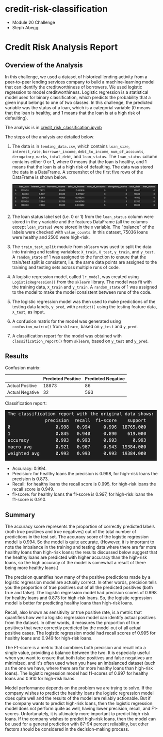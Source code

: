# credit-risk-classification
- Module 20 Challenge
- Steph Abegg

# Credit Risk Analysis Report

## Overview of the Analysis

In this challenge, we used a dataset of historical lending activity from a peer-to-peer lending services company to build a machine-learning model that can identify the creditworthiness of borrowers. We used logistic regression to model creditworthiness. Logistic regression is a statistical model used for binary classification, which predicts the probability that a given input belongs to one of two classes. In this challenge, the predicted variable was the status of a loan, which is a categorial variable (0 means that the loan is healthy, and 1 means that the loan is at a high risk of defaulting). 

The analysis is in [credit_risk_classification.ipynb](Credit_Risk/credit_risk_classification.ipynb)

The steps of the analysis are detailed below:

1. The data is in `lending_data.csv`, which contains `loan_size`, `interest_rate`, `borrower_income`, `debt_to_income`, `num_of_accounts`, `derogatory_marks`, `total_debt`, and `loan_status`. The `loan_status` column contains either 0 or 1, where 0 means that the loan is healthy, and 1 means that the loan is at a high risk of defaulting. The data was stored the data in a DataFrame. A screenshot of the first five rows of the DataFrame is shown below.

   <img src="Credit_Risk/images/dataframe.png" width=900>

2. The loan status label set (i.e. 0 or 1) from the `loan_status` column were stored in the `y` variable and the features DataFrame (all the columns except `loan_status`) were stored in the `X` variable. The "balance" of the labels were checked with `value_counts`. In this dataset, 75036 loans were healthy and 2500 were high-risk.

3. The `train_test_split` module from `sklearn` was used to split the data into training and testing variables: `X_train`, `X_test`, `y_train`, and `y_test`. A `random_state` of 1 was assigned to the function to ensure that the train/test split is consistent, i.e. the same data points are assigned to the training and testing sets across multiple runs of code.

4. A logistic regression model, called `lr_model`, was created using `LogisticRegression()` from the `sklearn` library. The model was fit with the training data, `X_train` and `y_train`. A `random_state` of 1 was assigned to the model to make the model consistent between runs of the code. 

5. The logistic regression model was then used to make predictions of the testing data labels, `y_pred`, with `predict()` using the testing feature data, `X_test`, as input.

5. A confusion matrix for the model was generated using `confusion_matrix()` from `sklearn`, based on `y_test` and `y_pred`.

6. A classification report for the model was obtained with `classification_report()` from `sklearn`, based on `y_test` and `y_pred`.


## Results

Confusion matrix:

|      | Predicted Positive   | Predicted Negative      |
| ------------- | ------------- | ------------- |
| Actual Positive  | 18673  | 86  |
| Actual Negative  | 32  | 593  |

Classification report:

<img src="Credit_Risk/images/classification_report.png" width=500>

   - Accuracy: 0.994.
   - Precision: for healthy loans the precision is 0.998, for high-risk loans the precision is 0.873.
   - Recall: for healthy loans the recall score is 0.995, for high-risk loans the recall score is 0.949.
   - f1-score: for healthy loans the f1-score is 0.997, for high-risk loans the f1-score is 0.910.

## Summary

The accuracy score represents the proportion of correctly predicted labels (both true positives and true negatives) out of the total number of predictions in the test set. The accuracy score of the logistic regression model is 0.994. So the model is quite accurate. (However, it is important to note the imbalance in the training and testing data where there are far more healthy loans than high-risk loans; the results discussed below suggest that the healthy loans are predicted with higher accuracy than the high-risk loans, so the high accuracy of the model is somewhat a result of there being more healthy loans.)

The precision quantifies how many of the positive predictions made by a logistic regression model are actually correct. In other words, precision tells you the proportion of true positives out of all the predicted positives (both true and false). The logistic regression model had precision scores of 0.998 for healthy loans and 0.873 for high-risk loans. So, the logistic regression model is better for predicting healthy loans than high-risk loans.

Recall, also known as sensitivity or true positive rate, is a metric that quantifies how well a logistic regression model can identify actual positives from the dataset. In other words, it measures the proportion of true positives that were correctly predicted by the model out of all actual positive cases.  The logistic regression model had recall scores of 0.995 for healthy loans and 0.949 for high-risk loans. 

The F1-score is a metric that combines both precision and recall into a single value, providing a balance between the two. It is especially useful when you want to ensure that both false positives and false negatives are minimized, and it's often used when you have an imbalanced dataset (such as the one we have, where there are far more healthy loans than high-risk loans). The logistic regression model had f1-scores of 0.997 for healthy loans and 0.910 for high-risk loans. 

Model performance depends on the problem we are trying to solve. If the company wishes to predict the healthy loans the logistic regression model does quite well and the results of the model are reliably actionable. But if the company wants to predict high-risk loans, then the logistic regression model does not perform quite as well, having lower precision, recall, and F1-scores. Unfortunately, it is ultimately more important to predict high-risk loans. If the company wishes to predict high-risk loans, then the model can be used for a general prediction with 87-94 percent reliability, but other factors should be considered in the decision-making process.

